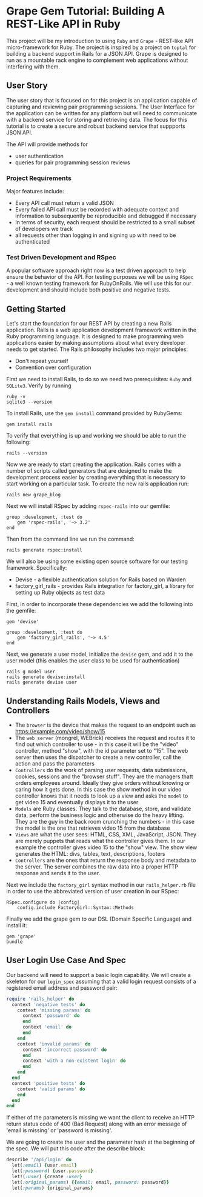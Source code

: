 # Grape Gem Tutorial: Building A REST-Like API in Ruby 

This project will be my introduction to using `Ruby` and `Grape` - REST-like API micro-framework for Ruby. The project is inspired by
a project on `toptal` for building a backend support in Rails for a JSON API. Grape is designed to run as a mountable rack engine to 
complement web applications without interfering with them. 


## User Story 

The user story that is focused on for this project is an application capable of capturing and reviewing pair programming sessions. The 
User Interface for the application can be written for any platform but will need to communicate with a backend service for storing and 
retrieving data. The focus for this tutorial is to create a secure and robust backend service that suppports JSON API. 


The API will provide methods for 
- user authentication 
- queries for pair programming session reviews 


### Project Requirements 

Major features include: 
- Every API call must return a valid JSON 
- Every failed API call must be recorded with adequate context and information to subsequently be reproducible and debugged if 
  necessary 
- In terms of security, each request should be restricted to a small subset of developers we track 
- all requests other than logging in and signing up with need to be authenticated


### Test Driven Development and RSpec 

A popular software approach right now is a test driven approach to help ensure the behavior of the API. For testing purposes we will be 
using `RSpec` - a well known testing framework for RubyOnRails. We will use this for our development and should include both positive and 
negative tests. 


## Getting Started 

Let's start the foundation for our REST API by creating a new Rails application. Rails is a web application development framework written 
in the Ruby programming language. It is designed to make programming web applications easier by making assumptions about what every 
developer needs to get started. The Rails philosophy includes two major principles: 

- Don't repeat yourself 
- Convention over configuration 


First we need to install Rails, to do so we need two prerequisites: `Ruby` and `SQLite3`. Verify by running 

```
ruby -v 
sqlite3 --version 
```

To install Rails, use the `gem install` command provided by RubyGems: 

```
gem install rails
```

To verify that everything is up and working we should be able to run the following: 

```
rails --version
```

Now we are ready to start creating the application. Rails comes with a number of scripts called generators that are designed to make 
the development process easier by creating everything that is necessary to start working on a particular task. To create the new rails 
application run: 

```
rails new grape_blog
```

Next we will install RSpec by adding `rspec-rails` into our gemfile: 

```
group :development, :test do 
    gem 'rspec-rails', '~> 3.2' 
end 
```

Then from the command line we run the command: 

```
rails generate rspec:install
```

We will also be using some existing open source software for our testing framework. Specifically: 

- Devise - a flexible authentication solution for Rails based on Warden 
- factory_girl_rails - provides Rails integration for factory_girl, a library for setting up Ruby objects as test data 


First, in order to incorporate these dependencies we add the following into the gemfile: 
```
gem 'devise' 

group :development, :test do 
    gem 'factory_girl_rails', '~> 4.5' 
end 
```


Next, we generate a user model, initialize the `devise` gem, and add it to the user model (this enables the user class to be used for 
authentication)

```
rails g model user 
rails generate devise:install
rails generate devise user
```

## Understanding Rails Models, Views and Controllers 

* The `browser` is the device that makes the request to an endpoint such as https://example.com/video/show/15
* The `web server` (mongrel, WEBrick) receives the request and routes it to find out which controller to use - in this case it will be
  the "video" controller, method "show", with the id parameter set to "15". The web server then uses the dispatcher to create a new 
  controller, call the action and pass the parameters 
* `Controllers` do the work of parsing user requests, data submissions, cookies, sessions and the "browser stuff". They are the managers 
  thatt orders employees around. Ideally they give orders without knowing or caring how it gets done. In this case the show method in our 
  video controller knows that it needs to look up a view and asks the `model` to get video 15 and eventually displays it to the user 
* `Models` are Ruby classes. They talk to the database, store, and validate data, perform the business logic and otherwise do the heavy 
  lifting. They are the guy in the back room crunching the numbers - in this case the model is the one that retrieves video 15 from the 
  database 
* `Views` are what the user sees: HTML, CSS, XML, JavaScript, JSON. They are merely puppets that reads what the controller gives them. In
  our example the controller gives video 15 to the "show" view. The show view generates the HTML: divs, tables, text, descriptions, footers
* `Controllers` are the ones that return the response body and metadata to the server. The server combines the raw data into a proper HTTP
  response and sends it to the user. 


Next we include the `factory_girl` syntax method in our `rails_helper.rb` file in order to use the abbreviated version of user creation in 
our RSpec: 

```
RSpec.configure do |config|
    config.include FactoryGirl::Syntax::Methods
```

Finally we add the grape gem to our DSL (Domain Specific Language) and install it: 
```
gem 'grape'
bundle
```



## User Login Use Case And Spec 

Our backend will need to support a basic login capability. We will create a skeleton for our `login_spec` assuming that a valid login 
request consists of a registered email address and password pair: 

```ruby
require 'rails_helper' do 
  context 'negative tests' do 
    context 'missing params' do 
      context 'password' do 
      end 
      context 'email' do 
      end 
    end 
    context 'invalid params' do 
      context 'incorrect password' do 
      end 
      context 'with a non-existent login' do 
      end 
    end 
  end 
  context 'positive tests' do 
    context 'valid params' do 
    end 
  end 
end 
```

If either of the parameters is missing we want the client to receive an HTTP return status code of 400 (Bad Request) along with 
an error message of 'email is missing' or 'password is missing'. 


We are going to create the user and the parameter hash at the beginning of the spec. We will put this code after the describe
block: 

```ruby
describe '/api/login' do 
  let(:email) {user.email}
  let(:password) {user.password}
  let!(:user) {create :user}
  let(:original_params) {{email: email, password: password}}
  let(:params) {original_params}
```

  
  
  




